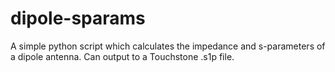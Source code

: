 # dipole-sparams
A simple python script which calculates the impedance and s-parameters of a dipole antenna. Can output to a Touchstone .s1p file.
